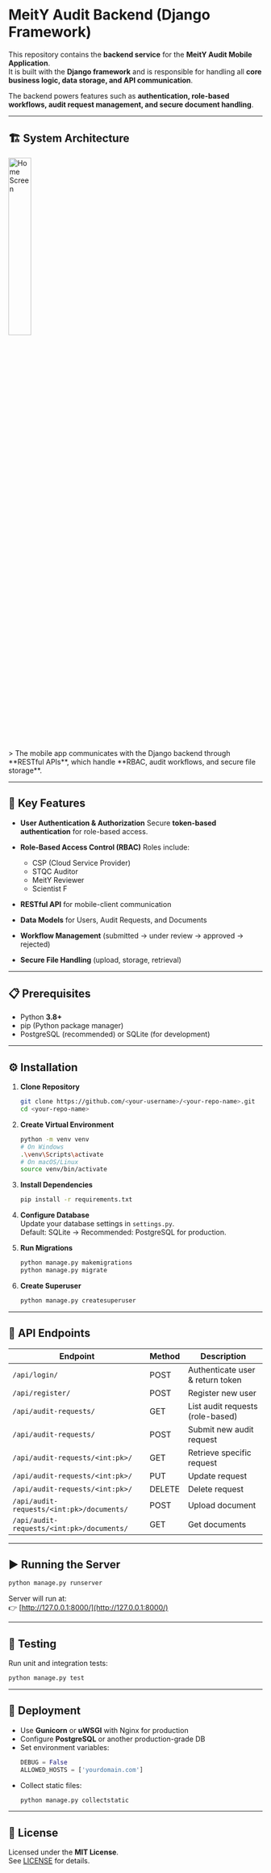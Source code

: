 # MeitY Audit Backend (Django Framework)

This repository contains the **backend service** for the **MeitY Audit Mobile Application**.  
It is built with the **Django framework** and is responsible for handling all **core business logic, data storage, and API communication**.  

The backend powers features such as **authentication, role-based workflows, audit request management, and secure document handling**.

---

## 🏗️ System Architecture
<div>
    <img src="flowchar_miety.png" alt="Home Screen" style="width: 30%; display: inline-block; margin-right: 1%;"/>
</div>
> The mobile app communicates with the Django backend through **RESTful APIs**, which handle **RBAC, audit workflows, and secure file storage**.

---

## 🔑 Key Features

* **User Authentication & Authorization**
  Secure **token-based authentication** for role-based access.

* **Role-Based Access Control (RBAC)**
  Roles include:
  * CSP (Cloud Service Provider)
  * STQC Auditor
  * MeitY Reviewer
  * Scientist F

* **RESTful API** for mobile-client communication

* **Data Models** for Users, Audit Requests, and Documents

* **Workflow Management** (submitted → under review → approved → rejected)

* **Secure File Handling** (upload, storage, retrieval)

---

## 📋 Prerequisites

* Python **3.8+**
* pip (Python package manager)
* PostgreSQL (recommended) or SQLite (for development)

---

## ⚙️ Installation

1. **Clone Repository**
   ```bash
   git clone https://github.com/<your-username>/<your-repo-name>.git
   cd <your-repo-name>
   ```

2. **Create Virtual Environment**
   ```bash
   python -m venv venv
   # On Windows
   .\venv\Scripts\activate
   # On macOS/Linux
   source venv/bin/activate
   ```

3. **Install Dependencies**
   ```bash
   pip install -r requirements.txt
   ```

4. **Configure Database**  
   Update your database settings in `settings.py`.  
   Default: SQLite → Recommended: PostgreSQL for production.

5. **Run Migrations**
   ```bash
   python manage.py makemigrations
   python manage.py migrate
   ```

6. **Create Superuser**
   ```bash
   python manage.py createsuperuser
   ```

---

## 🔗 API Endpoints

| Endpoint                                  | Method | Description                      |
| ----------------------------------------- | ------ | -------------------------------- |
| `/api/login/`                             | POST   | Authenticate user & return token |
| `/api/register/`                          | POST   | Register new user                |
| `/api/audit-requests/`                    | GET    | List audit requests (role-based) |
| `/api/audit-requests/`                    | POST   | Submit new audit request         |
| `/api/audit-requests/<int:pk>/`           | GET    | Retrieve specific request        |
| `/api/audit-requests/<int:pk>/`           | PUT    | Update request                   |
| `/api/audit-requests/<int:pk>/`           | DELETE | Delete request                   |
| `/api/audit-requests/<int:pk>/documents/` | POST   | Upload document                  |
| `/api/audit-requests/<int:pk>/documents/` | GET    | Get documents                    |

---

## ▶️ Running the Server

```bash
python manage.py runserver
```

Server will run at:  
👉 [http://127.0.0.1:8000/](http://127.0.0.1:8000/)

---

## 🧪 Testing

Run unit and integration tests:

```bash
python manage.py test
```

---

## 🚀 Deployment

* Use **Gunicorn** or **uWSGI** with Nginx for production
* Configure **PostgreSQL** or another production-grade DB
* Set environment variables:
  ```python
  DEBUG = False
  ALLOWED_HOSTS = ['yourdomain.com']
  ```
* Collect static files:
  ```bash
  python manage.py collectstatic
  ```

---

## 📄 License

Licensed under the **MIT License**.  
See [LICENSE](LICENSE) for details.
